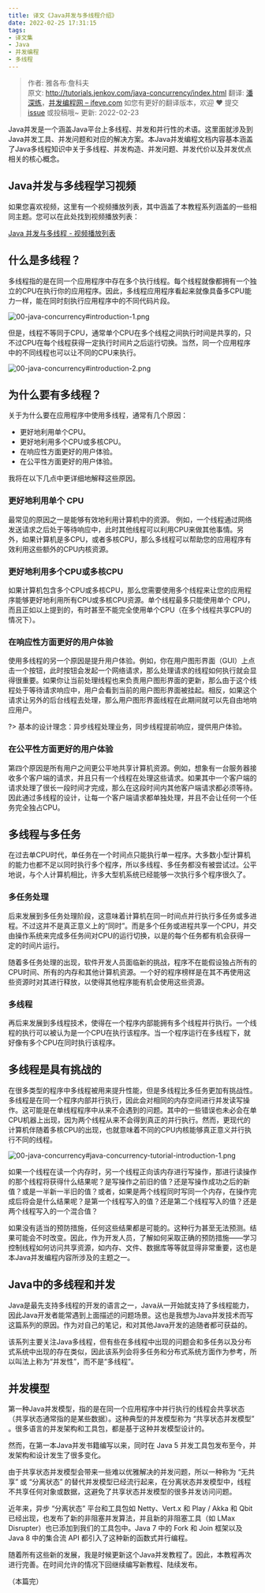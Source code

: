 ```yaml
---
title: 译文《Java并发与多线程介绍》
date: 2022-02-25 17:31:15
tags:
- 译文集
- Java
- 并发编程
- 多线程
---
```


> 作者: 雅各布·詹科夫  
> 原文: http://tutorials.jenkov.com/java-concurrency/index.html
> 翻译: [潘深练](http://www.panshenlian.com)，[并发编程网 – ifeve.com](http://ifeve.com/java-concurrency-thread/)  如您有更好的翻译版本，欢迎 ❤️ 提交 [issue](https://github.com/senlypan/concurrent-programming-docs/issues) 或投稿哦~
> 更新: 2022-02-23



Java并发是一个涵盖Java平台上多线程、并发和并行性的术语。这里面就涉及到Java并发工具、并发问题和对应的解决方案。本Java并发编程文档内容基本涵盖了Java多线程知识中关于多线程、并发构造、并发问题、并发代价以及并发优点相关的核心概念。

## Java并发与多线程学习视频

如果您喜欢视频，这里有一个视频播放列表，其中涵盖了本教程系列涵盖的一些相同主题。您可以在此处找到视频播放列表：

[Java 并发与多线程 - 视频播放列表](https://www.youtube.com/playlist?list=PLL8woMHwr36EDxjUoCzboZjedsnhLP1j4)

## 什么是多线程？

多线程指的是在同一个应用程序中存在多个执行线程。每个线程就像都拥有一个独立的CPU在执行你的应用程序。因此，多线程应用程序看起来就像具备多CPU能力一样，能在同时刻执行应用程序中的不同代码片段。

![00-java-concurrency#introduction-1.png](http://tutorials.jenkov.com/images/java-concurrency/introduction-1.png)


但是，线程不等同于CPU，通常单个CPU在多个线程之间执行时间是共享的，只不过CPU在每个线程获得一定执行时间片之后运行切换。当然，同一个应用程序中的不同线程也可以让不同的CPU来执行。

![00-java-concurrency#introduction-2.png](http://tutorials.jenkov.com/images/java-concurrency/introduction-2.png)


## 为什么要有多线程？

关于为什么要在应用程序中使用多线程，通常有几个原因：

- 更好地利用单个CPU。
- 更好地利用多个CPU或多核CPU。
- 在响应性方面更好的用户体验。
- 在公平性方面更好的用户体验。

我将在以下几点中更详细地解释这些原因。

### 更好地利用单个 CPU

最常见的原因之一是能够有效地利用计算机中的资源。 例如，一个线程通过网络发送请求之后处于等待响应中，此时其他线程可以利用CPU来做其他事情。另外，如果计算机是多CPU，或者多核CPU，那么多线程可以帮助您的应用程序有效利用这些额外的CPU内核资源。

### 更好地利用多个CPU或多核CPU

如果计算机包含多个CPU或多核CPU，那么您需要使用多个线程来让您的应用程序能够更好地利用所有CPU或多核CPU资源。单个线程最多只能使用单个 CPU，而且正如以上提到的，有时甚至不能完全使用单个CPU（在多个线程共享CPU的情况下）。

### 在响应性方面更好的用户体验

使用多线程的另一个原因是提升用户体验。例如，你在用户图形界面（GUI）上点击一个按钮，此时按钮会发起一个网络请求，那么处理请求的线程如何执行就会显得很重要。如果你让当前处理线程也来负责用户图形界面的更新，那么由于这个线程处于等待请求响应中，用户会看到当前的用户图形界面被挂起。相反，如果这个请求让另外的后台线程去处理，那么用户图形界面线程在此期间就可以先自由地响应用户。

?> 基本的设计理念：异步线程处理业务，同步线程提前响应，提供用户体验。

### 在公平性方面更好的用户体验

第四个原因是所有用户之间更公平地共享计算机资源。例如，想象有一台服务器接收多个客户端的请求，并且只有一个线程在处理这些请求。如果其中一个客户端的请求处理了很长一段时间才完成，那么在这段时间内其他客户端请求都必须等待。因此通过多线程的设计，让每一个客户端请求都单独处理，并且不会让任何一个任务完全独占CPU。

## 多线程与多任务

在过去单CPU时代，单任务在一个时间点只能执行单一程序。大多数小型计算机的能力也都不足以同时执行多个程序，所以多线程、多任务都没有被尝试过。公平地说，与个人计算机相比，许多大型机系统已经能够一次执行多个程序很久了。

### 多任务处理

后来发展到多任务处理阶段，这意味着计算机在同一时间点并行执行多任务或多进程。不过这并不是真正意义上的“同时”。而是多个任务或进程共享一个CPU，并交由操作系统来完成多任务间对CPU的运行切换，以是的每个任务都有机会获得一定的时间片运行。

随着多任务处理的出现，软件开发人员面临新的挑战，程序不在能假设独占所有的CPU时间、所有的内存和其他计算机资源。一个好的程序榜样是在其不再使用这些资源时对其进行释放，以使得其他程序能有机会使用这些资源。

### 多线程

再后来发展到多线程技术，使得在一个程序内部能拥有多个线程并行执行。一个线程的执行可以被认为是一个CPU在执行该程序。当一个程序运行在多线程下，就好像有多个CPU在同时执行该程序。


## 多线程是具有挑战的

在很多类型的程序中多线程被用来提升性能，但是多线程比多任务更加有挑战性。多线程是在同一个程序内部并行执行，因此会对相同的内存空间进行并发读写操作。这可能是在单线程程序中从来不会遇到的问题。其中的一些错误也未必会在单CPU机器上出现，因为两个线程从来不会得到真正的并行执行。然而，更现代的计算机伴随着多核CPU的出现，也就意味着不同的CPU内核能够真正意义并行执行不同的线程。

![00-java-concurrency#java-concurrency-tutorial-introduction-1.png](http://tutorials.jenkov.com/images/java-concurrency/java-concurrency-tutorial-introduction-1.png)


如果一个线程在读一个内存时，另一个线程正向该内存进行写操作，那进行读操作的那个线程将获得什么结果呢？是写操作之前旧的值？还是写操作成功之后的新值？或是一半新一半旧的值？或者，如果是两个线程同时写同一个内存，在操作完成后将会是什么结果呢？是第一个线程写入的值？还是第二个线程写入的值？还是两个线程写入的一个混合值？

如果没有适当的预防措施，任何这些结果都是可能的。这种行为甚至无法预测。结果可能会不时改变。因此，作为开发人员，了解如何采取正确的预防措施——学习控制线程如何访问共享资源，如内存、文件、数据库等等就显得非常重要，这也是本Java并发编程内容所涉及的主题之一。

## Java中的多线程和并发

Java是最先支持多线程的开发的语言之一，Java从一开始就支持了多线程能力，因此Java开发者能常遇到上面描述的问题场景。这也是我想为Java并发技术而写这篇系列的原因。作为对自己的笔记，和对其他Java开发的追随者都可获益的。

该系列主要关注Java多线程，但有些在多线程中出现的问题会和多任务以及分布式系统中出现的存在类似，因此该系列会将多任务和分布式系统方面作为参考，所以叫法上称为“并发性”，而不是“多线程”。

## 并发模型

第一种Java并发模型，指的是在同一个应用程序中并行执行的线程会共享状态（共享状态通常指的是某些数据）。这种典型的并发模型称为 “共享状态并发模型” 。很多语言的并发架构和工具包，都是基于这种并发模型设计的。

然而，在第一本Java并发书籍编写以来，同时在 Java 5 并发工具包发布至今，并发架构和设计发生了很多变化。

由于共享状态并发模型会带来一些难以优雅解决的并发问题，所以一种称为 “无共享” 或 “分离状态” 的替代并发模型已经流行起来，在分离状态并发模型中，线程不共享任何对象或数据，这避免了共享状态并发模型的很多并发访问问题。

近年来，异步 “分离状态” 平台和工具包如 Netty、Vert.x 和 Play / Akka 和 Qbit 已经出现，也发布了新的非阻塞并发算法，并且新的非阻塞工具（如 LMax Disrupter）也已添加到我们的工具包中。Java 7 中的 Fork 和 Join 框架以及 Java 8 中的集合流 API 都引入了这种新的函数式并行编程。

随着所有这些新的发展，我是时候更新这个Java并发教程了。因此，本教程再次进行完善。在时间允许的情况下回继续编写新教程、陆续发布。

（本篇完）